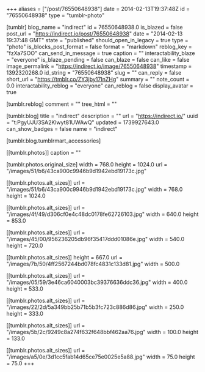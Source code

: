 +++
aliases = ["/post/76550648938"]
date = 2014-02-13T19:37:48Z
id = "76550648938"
type = "tumblr-photo"

[tumblr]
blog_name = "indirect"
id = 76550648938.0
is_blazed = false
post_url = "https://indirect.io/post/76550648938"
date = "2014-02-13 19:37:48 GMT"
state = "published"
should_open_in_legacy = true
type = "photo"
is_blocks_post_format = false
format = "markdown"
reblog_key = "fzXa7SOO"
can_send_in_message = true
caption = ""
interactability_blaze = "everyone"
is_blaze_pending = false
can_blaze = false
can_like = false
image_permalink = "https://indirect.io/image/76550648938"
timestamp = 1392320268.0
id_string = "76550648938"
slug = ""
can_reply = false
short_url = "https://tmblr.co/ZY3jby17InZHg"
summary = ""
note_count = 0.0
interactability_reblog = "everyone"
can_reblog = false
display_avatar = true

[tumblr.reblog]
comment = ""
tree_html = ""

[tumblr.blog]
title = "indirect"
description = ""
url = "https://indirect.io/"
uuid = "t:PgyUJU3SA2Klwyt81UWAwQ"
updated = 1739927643.0
can_show_badges = false
name = "indirect"

[tumblr.blog.tumblrmart_accessories]

[[tumblr.photos]]
caption = ""

[tumblr.photos.original_size]
width = 768.0
height = 1024.0
url = "/images/51/b6/43ca900c9946b9d1942ebd19173c.jpg"

[[tumblr.photos.alt_sizes]]
url = "/images/51/b6/43ca900c9946b9d1942ebd19173c.jpg"
width = 768.0
height = 1024.0

[[tumblr.photos.alt_sizes]]
url = "/images/4f/49/d306cf0e4c48dc0178fe62726103.jpg"
width = 640.0
height = 853.0

[[tumblr.photos.alt_sizes]]
url = "/images/45/00/956236205db96f35417ddd01086e.jpg"
width = 540.0
height = 720.0

[[tumblr.photos.alt_sizes]]
height = 667.0
url = "/images/7b/50/4ff2567244bd078fc4831c133d81.jpg"
width = 500.0

[[tumblr.photos.alt_sizes]]
url = "/images/05/59/3e46ca6040003bc39376636ddc36.jpg"
width = 400.0
height = 533.0

[[tumblr.photos.alt_sizes]]
url = "/images/22/2d/5a349bb25b71b5b3fc723c886d86.jpg"
width = 250.0
height = 333.0

[[tumblr.photos.alt_sizes]]
url = "/images/5b/2c/9249c8a274f632f648bbf462aa76.jpg"
width = 100.0
height = 133.0

[[tumblr.photos.alt_sizes]]
url = "/images/a5/0e/3d1cc5fab14d65ce75e0025e5a88.jpg"
width = 75.0
height = 75.0
+++
